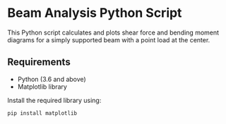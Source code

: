 # Beam Analysis Python Script

This Python script calculates and plots shear force and bending moment diagrams for a simply supported beam with a point load at the center.

## Requirements

- Python (3.6 and above)
- Matplotlib library

Install the required library using:

```bash
pip install matplotlib
